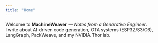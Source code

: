 ```yaml
---
title: "Home"
---
```


Welcome to **MachineWeaver** — _Notes from a Generative Engineer_.  
I write about AI-driven code generation, OTA systems (ESP32/S3/C6), LangGraph, PackWeave, and my NVIDIA Thor lab.
